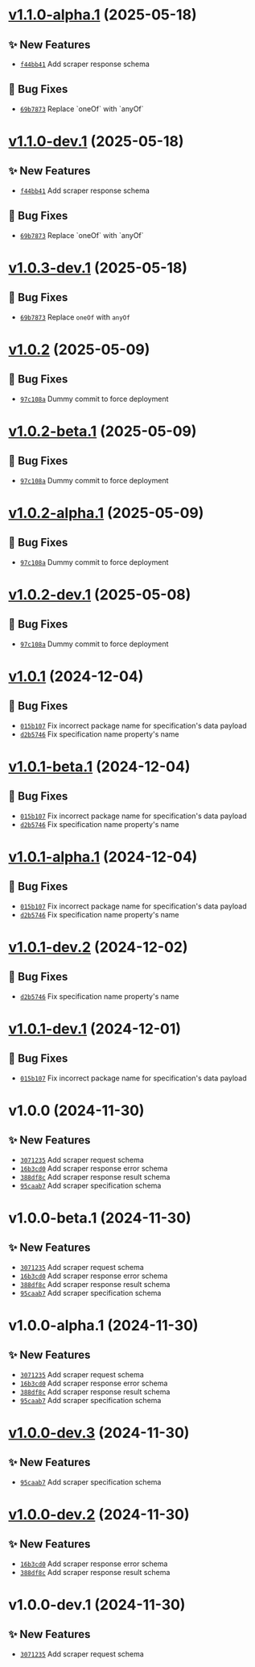 # [v1.1.0-alpha.1](https://github.com/lengors/protoscout-schemas/compare/v1.0.2...v1.1.0-alpha.1) (2025-05-18)

## ✨ New Features

- [`f44bb41`](https://github.com/lengors/protoscout-schemas/commit/f44bb41) Add scraper response schema

## 🐛 Bug Fixes

- [`69b7873`](https://github.com/lengors/protoscout-schemas/commit/69b7873) Replace &#x60;oneOf&#x60; with &#x60;anyOf&#x60;

# [v1.1.0-dev.1](https://github.com/lengors/protoscout-schemas/compare/v1.0.3-dev.1...v1.1.0-dev.1) (2025-05-18)

## ✨ New Features

- [`f44bb41`](https://github.com/lengors/protoscout-schemas/commit/f44bb41) Add scraper response schema

## 🐛 Bug Fixes

- [`69b7873`](https://github.com/lengors/protoscout-schemas/commit/69b7873) Replace &#x60;oneOf&#x60; with &#x60;anyOf&#x60;

# [v1.0.3-dev.1](https://github.com/lengors/protoscout-schemas/compare/v1.0.2...v1.0.3-dev.1) (2025-05-18)

## 🐛 Bug Fixes

- [`69b7873`](https://github.com/lengors/protoscout-schemas/commit/69b7873) Replace `oneOf` with `anyOf`

# [v1.0.2](https://github.com/lengors/protoscout-schemas/compare/v1.0.1...v1.0.2) (2025-05-09)

## 🐛 Bug Fixes

- [`97c108a`](https://github.com/lengors/protoscout-schemas/commit/97c108a) Dummy commit to force deployment

# [v1.0.2-beta.1](https://github.com/lengors/protoscout-schemas/compare/v1.0.1...v1.0.2-beta.1) (2025-05-09)

## 🐛 Bug Fixes

- [`97c108a`](https://github.com/lengors/protoscout-schemas/commit/97c108a) Dummy commit to force deployment

# [v1.0.2-alpha.1](https://github.com/lengors/protoscout-schemas/compare/v1.0.1...v1.0.2-alpha.1) (2025-05-09)

## 🐛 Bug Fixes

- [`97c108a`](https://github.com/lengors/protoscout-schemas/commit/97c108a) Dummy commit to force deployment

# [v1.0.2-dev.1](https://github.com/lengors/protoscout-schemas/compare/v1.0.1...v1.0.2-dev.1) (2025-05-08)

## 🐛 Bug Fixes

- [`97c108a`](https://github.com/lengors/protoscout-schemas/commit/97c108a) Dummy commit to force deployment

# [v1.0.1](https://github.com/lengors/protoscout-schemas/compare/v1.0.0...v1.0.1) (2024-12-04)

## 🐛 Bug Fixes

- [`015b107`](https://github.com/lengors/protoscout-schemas/commit/015b107) Fix incorrect package name for specification&#x27;s data payload
- [`d2b5746`](https://github.com/lengors/protoscout-schemas/commit/d2b5746) Fix specification name property&#x27;s name

# [v1.0.1-beta.1](https://github.com/lengors/protoscout-schemas/compare/v1.0.0...v1.0.1-beta.1) (2024-12-04)

## 🐛 Bug Fixes

- [`015b107`](https://github.com/lengors/protoscout-schemas/commit/015b107) Fix incorrect package name for specification&#x27;s data payload
- [`d2b5746`](https://github.com/lengors/protoscout-schemas/commit/d2b5746) Fix specification name property&#x27;s name

# [v1.0.1-alpha.1](https://github.com/lengors/protoscout-schemas/compare/v1.0.0...v1.0.1-alpha.1) (2024-12-04)

## 🐛 Bug Fixes

- [`015b107`](https://github.com/lengors/protoscout-schemas/commit/015b107) Fix incorrect package name for specification&#x27;s data payload
- [`d2b5746`](https://github.com/lengors/protoscout-schemas/commit/d2b5746) Fix specification name property&#x27;s name

# [v1.0.1-dev.2](https://github.com/lengors/protoscout-schemas/compare/v1.0.1-dev.1...v1.0.1-dev.2) (2024-12-02)

## 🐛 Bug Fixes

- [`d2b5746`](https://github.com/lengors/protoscout-schemas/commit/d2b5746) Fix specification name property&#x27;s name

# [v1.0.1-dev.1](https://github.com/lengors/protoscout-schemas/compare/v1.0.0...v1.0.1-dev.1) (2024-12-01)

## 🐛 Bug Fixes

- [`015b107`](https://github.com/lengors/protoscout-schemas/commit/015b107) Fix incorrect package name for specification&#x27;s data payload

# v1.0.0 (2024-11-30)

## ✨ New Features

- [`3071235`](https://github.com/lengors/protoscout-schemas/commit/3071235) Add scraper request schema
- [`16b3cd0`](https://github.com/lengors/protoscout-schemas/commit/16b3cd0) Add scraper response error schema
- [`388df8c`](https://github.com/lengors/protoscout-schemas/commit/388df8c) Add scraper response result schema
- [`95caab7`](https://github.com/lengors/protoscout-schemas/commit/95caab7) Add scraper specification schema

# v1.0.0-beta.1 (2024-11-30)

## ✨ New Features

- [`3071235`](https://github.com/lengors/protoscout-schemas/commit/3071235) Add scraper request schema
- [`16b3cd0`](https://github.com/lengors/protoscout-schemas/commit/16b3cd0) Add scraper response error schema
- [`388df8c`](https://github.com/lengors/protoscout-schemas/commit/388df8c) Add scraper response result schema
- [`95caab7`](https://github.com/lengors/protoscout-schemas/commit/95caab7) Add scraper specification schema

# v1.0.0-alpha.1 (2024-11-30)

## ✨ New Features

- [`3071235`](https://github.com/lengors/protoscout-schemas/commit/3071235) Add scraper request schema
- [`16b3cd0`](https://github.com/lengors/protoscout-schemas/commit/16b3cd0) Add scraper response error schema
- [`388df8c`](https://github.com/lengors/protoscout-schemas/commit/388df8c) Add scraper response result schema
- [`95caab7`](https://github.com/lengors/protoscout-schemas/commit/95caab7) Add scraper specification schema

# [v1.0.0-dev.3](https://github.com/lengors/protoscout-schemas/compare/v1.0.0-dev.2...v1.0.0-dev.3) (2024-11-30)

## ✨ New Features

- [`95caab7`](https://github.com/lengors/protoscout-schemas/commit/95caab7) Add scraper specification schema

# [v1.0.0-dev.2](https://github.com/lengors/protoscout-schemas/compare/v1.0.0-dev.1...v1.0.0-dev.2) (2024-11-30)

## ✨ New Features

- [`16b3cd0`](https://github.com/lengors/protoscout-schemas/commit/16b3cd0) Add scraper response error schema
- [`388df8c`](https://github.com/lengors/protoscout-schemas/commit/388df8c) Add scraper response result schema

# v1.0.0-dev.1 (2024-11-30)

## ✨ New Features

- [`3071235`](https://github.com/lengors/protoscout-schemas/commit/3071235) Add scraper request schema
